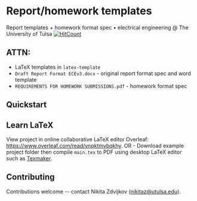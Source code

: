# Report/homework templates

Report templates + homework format spec • electrical engineering @ The University of Tulsa
[![HitCount](http://hits.dwyl.io/nikitazdvijkov/ece-report-template.svg)](http://hits.dwyl.io/nikitazdvijkov/ece-report-template)

## ATTN:

* LaTeX templates in `latex-template`
* `Draft Report Format ECEv3.docx` - original report format spec and word template
* `REQUIREMENTS FOR HOMEWORK SUBMISSIONS.pdf` - homework format spec

## Quickstart

## Learn LaTeX





View project in 
online collaborative LaTeX editor Overleaf:
https://www.overleaf.com/read/ynpktmvbqkhy.
OR - Download example project folder
then compile `main.tex` to PDF
using desktop LaTeX editor such as
[Texmaker](http://www.xm1math.net/texmaker/).

## Contributing

Contributions welcome -- contact Nikita Zdvijkov (nikitaz@utulsa.edu).

